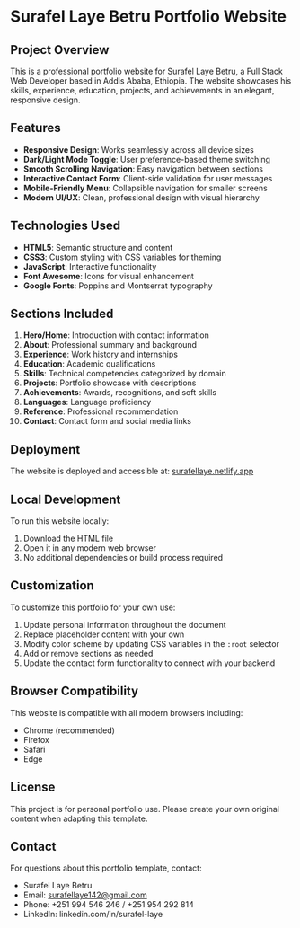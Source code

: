 # Surafel Laye Betru Portfolio Website

## Project Overview
This is a professional portfolio website for Surafel Laye Betru, a Full Stack Web Developer based in Addis Ababa, Ethiopia. The website showcases his skills, experience, education, projects, and achievements in an elegant, responsive design.

## Features
- **Responsive Design**: Works seamlessly across all device sizes
- **Dark/Light Mode Toggle**: User preference-based theme switching
- **Smooth Scrolling Navigation**: Easy navigation between sections
- **Interactive Contact Form**: Client-side validation for user messages
- **Mobile-Friendly Menu**: Collapsible navigation for smaller screens
- **Modern UI/UX**: Clean, professional design with visual hierarchy

## Technologies Used
- **HTML5**: Semantic structure and content
- **CSS3**: Custom styling with CSS variables for theming
- **JavaScript**: Interactive functionality
- **Font Awesome**: Icons for visual enhancement
- **Google Fonts**: Poppins and Montserrat typography

## Sections Included
1. **Hero/Home**: Introduction with contact information
2. **About**: Professional summary and background
3. **Experience**: Work history and internships
4. **Education**: Academic qualifications
5. **Skills**: Technical competencies categorized by domain
6. **Projects**: Portfolio showcase with descriptions
7. **Achievements**: Awards, recognitions, and soft skills
8. **Languages**: Language proficiency
9. **Reference**: Professional recommendation
10. **Contact**: Contact form and social media links

## Deployment
The website is deployed and accessible at: [surafellaye.netlify.app](https://surafellaye.netlify.app)

## Local Development
To run this website locally:
1. Download the HTML file
2. Open it in any modern web browser
3. No additional dependencies or build process required

## Customization
To customize this portfolio for your own use:
1. Update personal information throughout the document
2. Replace placeholder content with your own
3. Modify color scheme by updating CSS variables in the `:root` selector
4. Add or remove sections as needed
5. Update the contact form functionality to connect with your backend

## Browser Compatibility
This website is compatible with all modern browsers including:
- Chrome (recommended)
- Firefox
- Safari
- Edge

## License
This project is for personal portfolio use. Please create your own original content when adapting this template.

## Contact
For questions about this portfolio template, contact:
- Surafel Laye Betru
- Email: surafellaye142@gmail.com
- Phone: +251 994 546 246 / +251 954 292 814
- LinkedIn: linkedin.com/in/surafel-laye
